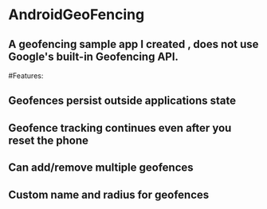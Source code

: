 # AndroidGeoFencing
## A geofencing sample app I created , does not use Google's built-in Geofencing API.

#Features:
## Geofences persist outside applications state
## Geofence tracking continues even after you reset the phone
## Can add/remove multiple geofences
## Custom name and radius for geofences
